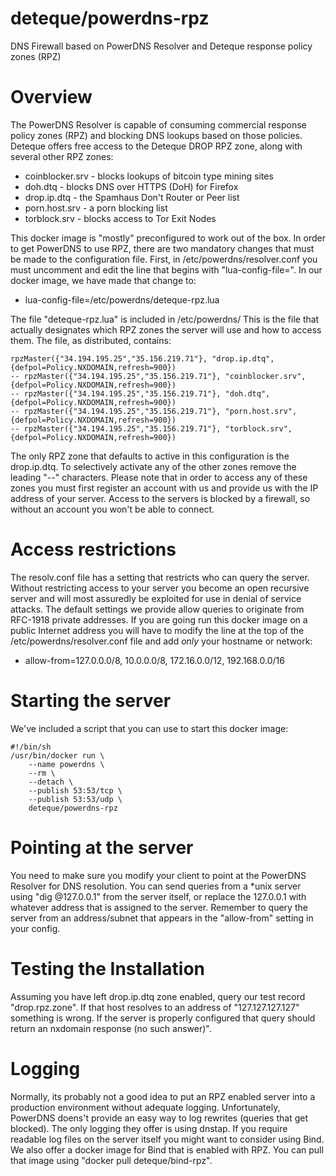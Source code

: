 # deteque/powerdns-rpz
DNS Firewall based on PowerDNS Resolver and Deteque response policy zones (RPZ)

# Overview
The PowerDNS Resolver is capable of consuming commercial response policy zones (RPZ) and blocking DNS lookups based on those policies.  Deteque offers free access to the Deteque DROP RPZ zone, along with several other RPZ zones:
  * coinblocker.srv - blocks lookups of bitcoin type mining sites
  * doh.dtq - blocks DNS over HTTPS (DoH) for Firefox
  * drop.ip.dtq - the Spamhaus Don't Router or Peer list
  * porn.host.srv - a porn blocking list
  * torblock.srv - blocks access to Tor Exit Nodes

This docker image is "mostly" preconfigured to work out of the box.  In order to get PowerDNS to use RPZ, there are two mandatory changes that must be made to the configuration file.  First, in /etc/powerdns/resolver.conf you must uncomment and edit the line that begins with "lua-config-file=".  In our docker image, we have made that change to:
* lua-config-file=/etc/powerdns/deteque-rpz.lua

The file "deteque-rpz.lua" is included in /etc/powerdns/  This is the file that actually designates which RPZ zones the server will use and how to access them.  The file, as distributed, contains:

````
rpzMaster({"34.194.195.25","35.156.219.71"}, "drop.ip.dtq", {defpol=Policy.NXDOMAIN,refresh=900})
-- rpzMaster({"34.194.195.25","35.156.219.71"}, "coinblocker.srv", {defpol=Policy.NXDOMAIN,refresh=900})
-- rpzMaster({"34.194.195.25","35.156.219.71"}, "doh.dtq", {defpol=Policy.NXDOMAIN,refresh=900})
-- rpzMaster({"34.194.195.25","35.156.219.71"}, "porn.host.srv", {defpol=Policy.NXDOMAIN,refresh=900})
-- rpzMaster({"34.194.195.25","35.156.219.71"}, "torblock.srv", {defpol=Policy.NXDOMAIN,refresh=900})
````

The only RPZ zone that defaults to active in this configuration is the drop.ip.dtq.  To selectively activate any of the other zones remove the leading "--" characters.  Please note that in order to access any of these zones you must first register an account with us and provide us with the IP address of your server.  Access to the servers is blocked by a firewall, so without an account you won't be able to connect. 

# Access restrictions
The resolv.conf file has a setting that restricts who can query the server.  Without restricting access to your server you become an open recursive server and will most assuredly be exploited for use in denial of service attacks.  The default settings we provide allow queries to originate from RFC-1918 private addresses.  If you are going run this docker image on a public Internet address you will have to modify the line at the top of the /etc/powerdns/resolver.conf file and add *only* your hostname or network:
* allow-from=127.0.0.0/8, 10.0.0.0/8, 172.16.0.0/12, 192.168.0.0/16

# Starting the server
We've included a script that you can use to start this docker image:

````
#!/bin/sh
/usr/bin/docker run \
	--name powerdns \
	--rm \
	--detach \
	--publish 53:53/tcp \
	--publish 53:53/udp \
	deteque/powerdns-rpz
  ````

# Pointing at the server
You need to make sure you modify your client to point at the PowerDNS Resolver for DNS resolution.  You can send queries from a *unix server using "dig @127.0.0.1" from the server itself, or replace the 127.0.0.1 with whatever address that is assigned to the server.  Remember to query the server from an address/subnet that appears in the "allow-from" setting in your config.

# Testing the Installation
Assuming you have left drop.ip.dtq zone enabled, query our test record "drop.rpz.zone".  If that host resolves to an address of "127.127.127.127" something is wrong.  If the server is properly configured that query should return an nxdomain response (no such answer)".

# Logging
Normally, its probably not a good idea to put an RPZ enabled server into a production environment without adequate logging.  Unfortunately, PowerDNS doens't provide an easy way to log rewrites (queries that get blocked).  The only logging they offer is using dnstap.  If you require readable log files on the server itself you might want to consider using Bind.  We also offer a docker image for Bind that is enabled with RPZ.  You can pull that image using "docker pull deteque/bind-rpz".

